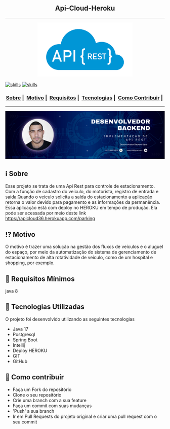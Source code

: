 <h2 align="center">Api-Cloud-Heroku</h2>

___

<p align="center">
  <img src="https://github.com/Ualace36/dataImag/blob/main/apiLogo.png" width="300" heigth="300">
</p>

[![skills](https://img.shields.io/badge/Spring-6DB33F?style=for-the-badge&logo=spring&logoColor=white)](https://spring.io/projects/spring-boot/)
[![skills](https://img.shields.io/badge/Java-ED8B00?style=for-the-badge&logo=java&logoColor=white)](https://docs.oracle.com/en/java/)

<h3 align="center">
  <a href="#information_source-sobre">Sobre</a>&nbsp;|&nbsp;
  <a href="#interrobang-motivo">Motivo</a>&nbsp;|&nbsp;
  <a href="#seedling-requisitos-mínimos">Requisitos</a>&nbsp;|&nbsp;
  <a href="#rocket-tecnologias-utilizadas">Tecnologias</a>&nbsp;|&nbsp;
  <a href="#link-como-contribuir">Como Contribuir</a>&nbsp;|&nbsp;
</h3>

___

<img src="https://github.com/Ualace36/dataImag/blob/main/banner-linkedin.png" width="1200">

## :information_source: Sobre

Esse projeto se trata de uma Api Rest para controle de estacionamento. Com a função de cadastro do veículo, do motorista, registro de entrada e saída.Quando o veículo solicita a saída do estacionamento a aplicação retorna o valor devido para pagamento e as informações da permanência. Essa aplicação está com deploy no HEROKU em tempo de produção. Ela pode ser acessada por meio deste link https://apicloud36.herokuapp.com/parking

## :interrobang: Motivo

O motivo é trazer uma solução na gestão dos fluxos de veículos e o aluguel do espaço, por meio da automatização do sistema de gerenciamento de estacionamento de alta rotatividade de veículo, como de um hospital e shopping, por exemplo. 

## :seedling: Requisitos Mínimos

java 8

## :rocket: Tecnologias Utilizadas 

O projeto foi desenvolvido utilizando as seguintes tecnologias

- Java 17
- Postgresql
- Spring Boot
- Intellij
- Deploy HEROKU
- GIT
- GitHub

## :link: Como contribuir 

- Faça um Fork do repositório
- Clone o seu repositório
- Crie uma branch com a sua feature
- Faça um commit com suas mudanças
- 'Push' a sua branch
- Ir em Pull Requests do projeto original e criar uma pull request com o seu commit
